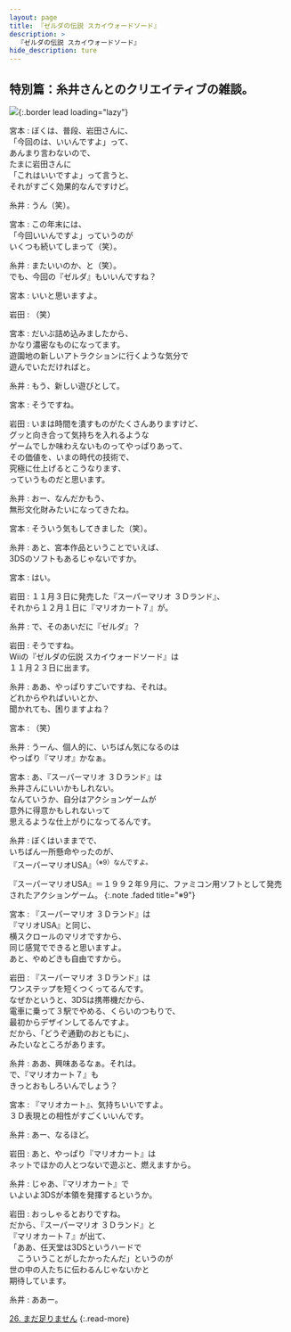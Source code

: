 ```yaml
---
layout: page
title: 『ゼルダの伝説 スカイウォードソード』
description: >
  『ゼルダの伝説 スカイウォードソード』
hide_description: ture
---
```


## 特別篇：糸井さんとのクリエイティブの雑談。

![](/interviews/jp/wii/souj/sp/img/mainvisual25.jpg){:.border lead loading="lazy"}

宮本
: ぼくは、普段、岩田さんに、<br>「今回のは、いいんですよ」って、<br>あんまり言わないので、<br>たまに岩田さんに<br>「これはいいですよ」って言うと、<br>それがすごく効果的なんですけど。

糸井
: うん（笑）。

宮本
: この年末には、<br>「今回いいんですよ」っていうのが<br>いくつも続いてしまって（笑）。

糸井
: またいいのか、と（笑）。<br>でも、今回の『ゼルダ』もいいんですね？

宮本
: いいと思いますよ。

岩田
: （笑）

宮本
: だいぶ詰め込みましたから、<br>かなり濃密なものになってます。<br>遊園地の新しいアトラクションに行くような気分で<br>遊んでいただければと。

糸井
: もう、新しい遊びとして。

宮本
: そうですね。

岩田
: いまは時間を潰すものがたくさんありますけど、<br>グッと向き合って気持ちを入れるような<br>ゲームでしか味わえないものってやっぱりあって、<br>その価値を、いまの時代の技術で、<br>究極に仕上げるとこうなります、<br>っていうものだと思います。

糸井
: おー、なんだかもう、<br>無形文化財みたいになってきたね。

宮本
: そういう気もしてきました（笑）。

糸井
: あと、宮本作品ということでいえば、<br>3DSのソフトもあるじゃないですか。

宮本
: はい。

岩田
: １１月３日に発売した『スーパーマリオ ３Ｄランド』、<br>それから１２月１日に『マリオカート７』が。

糸井
: で、そのあいだに『ゼルダ』？

岩田
: そうですね。<br>Wiiの『ゼルダの伝説 スカイウォードソード』は<br>１１月２３日に出ます。

糸井
: ああ、やっぱりすごいですね、それは。<br>どれからやればいいとか、<br>聞かれても、困りますよね？

宮本
: （笑）

糸井
: うーん、個人的に、いちばん気になるのは<br>やっぱり『マリオ』かなぁ。

宮本
: あ、『スーパーマリオ ３Ｄランド』は<br>糸井さんにいいかもしれない。<br>なんていうか、自分はアクションゲームが<br>意外に得意かもしれないって<br>思えるような仕上がりになってるんです。

糸井
: ぼくはいままでで、<br>いちばん一所懸命やったのが、<br>『スーパーマリオUSA』<SUP>（※9）なんですよ。

『スーパーマリオUSA』＝１９９２年９月に、ファミコン用ソフトとして発売されたアクションゲーム。
{:.note .faded title="※9"}

宮本
: 『スーパーマリオ ３Ｄランド』は<br>『マリオUSA』と同じ、<br>横スクロールのマリオですから、<br>同じ感覚でできると思いますよ。<br>あと、やめどきも自由ですから。

岩田
: 『スーパーマリオ ３Ｄランド』は<br>ワンステップを短くつくってるんです。<br>なぜかというと、3DSは携帯機だから、<br>電車に乗って３駅でやめる、くらいのつもりで、<br>最初からデザインしてるんですよ。<br>だから、「どうぞ通勤のおともに」、<br>みたいなところがあります。

糸井
: ああ、興味あるなぁ。それは。<br>で、『マリオカート７』も<br>きっとおもしろいんでしょう？

宮本
: 『マリオカート』、気持ちいいですよ。<br>３Ｄ表現との相性がすごくいいんです。

糸井
: あー、なるほど。

岩田
: あと、やっぱり『マリオカート』は<br>ネットでほかの人とつないで遊ぶと、燃えますから。

糸井
: じゃあ、『マリオカート』で<br>いよいよ3DSが本領を発揮するというか。

岩田
: おっしゃるとおりですね。<br>だから、『スーパーマリオ ３Ｄランド』と<br>『マリオカート７』が出て、<br>「ああ、任天堂は3DSというハードで<br>　こういうことがしたかったんだ」というのが<br>世の中の人たちに伝わるんじゃないかと<br>期待しています。

糸井
: ああー。

[26. まだ足りません](26.md)
{:.read-more}

